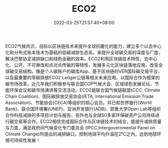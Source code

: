 ﻿---
weight: 
title: "ECO2"
description: "ECO2气候共识，目标以区块链技术来提升全球抗暖化的能力，建立多个以去中心化和分布式账本技术为基础的低碳减排生态系，来提升全球碳交易的深度与广度，解决巴黎协定减排缺口和绿..."
date: 2022-03-25T21:57:40+08:00
lastmod: 2022-03-25T16:45:40+08:00
draft: false
authors: ["Metabd"]
featuredImage: "eco2.webp"
link: ""
tags: ["数字代币","ECO2"]
categories: ["navigation"]
navigation: ["数字代币"]
lightgallery: true
toc: true
pinned: false
recommend: false
recommend1: false
---
ECO2气候共识，目标以区块链技术来提升全球抗暖化的能力，建立多个以去中心化和分布式账本技术为基础的低碳减排生态系，来提升全球碳交易的深度与广度，解决巴黎协定减排缺口和绿色金融的效率。ECO2利用区块链技术特性，去中心化、公开、不可串改和点对点传输的等特性，发展多元化区块链落地应用，改变全球碳交易结构。像是个人碳账户的碳库App、基于区块链的VER国际碳交易平台，以及最重要的零碳排放ECO2 Ledger公链等相关未来应用。以国际合作为框架的碳市场改革。近几年我们积极参与联合国COP气候大会、区域绿色发展论坛、节能环保会议和碳市场演讲等交流活动。ECO2是联合国气候链联盟(CCC, Climate Chain Coalition)、国际碳排放交易协会(IETA, International Emission Trade Association)、节能协会(CECA)等组织的核心会员。并已和世界银行(World Bank)、联合国环境署(UNEP)、亚洲开发银行(ADB)、耶鲁大学Open Lab等组织合作科技减排的多项目计划与报告，另外也与全球50多家环保碳资产公司持续进行碳交易等合作。ECO2相信完成国际合作与区块链技术的结合，能提升减排质量与力度，满足政府间气候变化专门委员会 (IPCC,Intergovernmental Panel on Climate Change)所提出的减排缺口，控制地球平均升温在2℃之內，达到地球环境可持续性发展！
